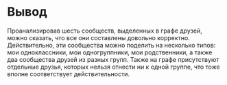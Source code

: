 # Вывод

Проанализировав шесть сообществ, выделенных в графе друзей, можно сказать, что все они составлены довольно корректно. Действительно, эти сообщества можно поделить на несколько типов: мои одноклассники, мои одногруппники, мои родственники, а также два сообщества друзей из разных групп. Также на графе присутствуют отдельные друзья, которых нельзя отнести ни к одной группе, что тоже вполне соответствует действительности.
